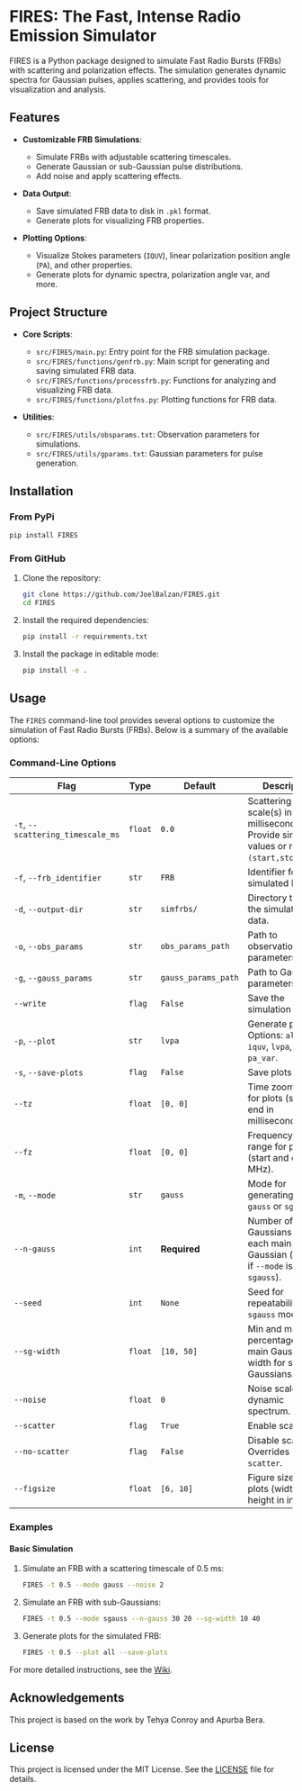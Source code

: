 # FIRES: The Fast, Intense Radio Emission Simulator

FIRES is a Python package designed to simulate Fast Radio Bursts (FRBs) with scattering and polarization effects. The simulation generates dynamic spectra for Gaussian pulses, applies scattering, and provides tools for visualization and analysis.

## Features

- **Customizable FRB Simulations**:
  - Simulate FRBs with adjustable scattering timescales.
  - Generate Gaussian or sub-Gaussian pulse distributions.
  - Add noise and apply scattering effects.

- **Data Output**:
  - Save simulated FRB data to disk in `.pkl` format.
  - Generate plots for visualizing FRB properties.

- **Plotting Options**:
  - Visualize Stokes parameters (`IQUV`), linear polarization position angle (`PA`), and other properties.
  - Generate plots for dynamic spectra, polarization angle var, and more.


## Project Structure

- **Core Scripts**:
  - `src/FIRES/main.py`: Entry point for the FRB simulation package.
  - `src/FIRES/functions/genfrb.py`: Main script for generating and saving simulated FRB data.
  - `src/FIRES/functions/processfrb.py`: Functions for analyzing and visualizing FRB data.
  - `src/FIRES/functions/plotfns.py`: Plotting functions for FRB data.

- **Utilities**:
  - `src/FIRES/utils/obsparams.txt`: Observation parameters for simulations.
  - `src/FIRES/utils/gparams.txt`: Gaussian parameters for pulse generation.

## Installation
### From PyPi
```bash
pip install FIRES
```

### From GitHub
1. Clone the repository:
    ```bash
    git clone https://github.com/JoelBalzan/FIRES.git
    cd FIRES
    ```

2. Install the required dependencies:
    ```bash
    pip install -r requirements.txt
    ```

3. Install the package in editable mode:
    ```bash
    pip install -e .
    ```

## Usage

The `FIRES` command-line tool provides several options to customize the simulation of Fast Radio Bursts (FRBs). Below is a summary of the available options:

### Command-Line Options

| **Flag**                  | **Type**   | **Default**       | **Description**                                                                                     |
|---------------------------|------------|-------------------|-----------------------------------------------------------------------------------------------------|
| `-t`, `--scattering_timescale_ms` | `float`   | `0.0`            | Scattering time scale(s) in milliseconds. Provide single values or ranges `(start,stop,step)`.      |
| `-f`, `--frb_identifier`  | `str`      | `FRB`             | Identifier for the simulated FRB.                                                                  |
| `-d`, `--output-dir`       | `str`      | `simfrbs/`        | Directory to save the simulated FRB data.                                                          |
| `-o`, `--obs_params`       | `str`      | `obs_params_path` | Path to observation parameters file.                                                               |
| `-g`, `--gauss_params`     | `str`      | `gauss_params_path` | Path to Gaussian parameters file.                                                                  |
| `--write`                  | `flag`     | `False`           | Save the simulation to disk.                                                                       |
| `-p`, `--plot`             | `str`      | `lvpa`            | Generate plots. Options: `all`, `None`, `iquv`, `lvpa`, `dpa`, `rm`, `pa_var`.                     |
| `-s`, `--save-plots`       | `flag`     | `False`           | Save plots to disk.                                                                                |
| `--tz`                    | `float`    | `[0, 0]`          | Time zoom range for plots (start and end in milliseconds).                                         |
| `--fz`                    | `float`    | `[0, 0]`          | Frequency zoom range for plots (start and end in MHz).                                             |
| `-m`, `--mode`             | `str`      | `gauss`           | Mode for generating pulses: `gauss` or `sgauss`.                                                   |
| `--n-gauss`               | `int`      | **Required**      | Number of sub-Gaussians for each main Gaussian (required if `--mode` is `sgauss`).                 |
| `--seed`                  | `int`      | `None`            | Seed for repeatability in `sgauss` mode.                                                           |
| `--sg-width`              | `float`    | `[10, 50]`        | Min and max percentage of the main Gaussian width for sub-Gaussians.                               |
| `--noise`                 | `float`    | `0`               | Noise scale in the dynamic spectrum.                                                               |
| `--scatter`               | `flag`     | `True`            | Enable scattering.                                                                                 |
| `--no-scatter`            | `flag`     | `False`           | Disable scattering. Overrides `--scatter`.                                                        |
| `--figsize`               | `float`    | `[6, 10]`         | Figure size for plots (width and height in inches).                                                |

### Examples

#### Basic Simulation
1. Simulate an FRB with a scattering timescale of 0.5 ms:
    ```bash
    FIRES -t 0.5 --mode gauss --noise 2
    ```

2. Simulate an FRB with sub-Gaussians:
    ```bash
    FIRES -t 0.5 --mode sgauss --n-gauss 30 20 --sg-width 10 40
    ```

3. Generate plots for the simulated FRB:
    ```bash
    FIRES -t 0.5 --plot all --save-plots
    ```

For more detailed instructions, see the [Wiki](https://github.com/JoelBalzan/FIRES/wiki).

## Acknowledgements

This project is based on the work by Tehya Conroy and Apurba Bera.

## License

This project is licensed under the MIT License. See the [LICENSE](LICENSE) file for details.